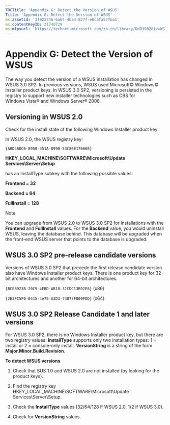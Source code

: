 ```yaml
---
TOCTitle: 'Appendix G: Detect the Version of WSUS'
Title: 'Appendix G: Detect the Version of WSUS'
ms:assetid: '3f922746-6a64-4ba4-827f-e0cafa57fba1'
ms:contentKeyID: 21740729
ms:mtpsurl: 'https://technet.microsoft.com/zh-cn/library/Dd939828(v=WS.10)'
---
```


Appendix G: Detect the Version of WSUS
======================================

The way you detect the version of a WSUS installation has changed in WSUS 3.0 SP2. In previous versions, WSUS used Microsoft© Windows© Installer product keys. In WSUS 3.0 SP2, versioning is persisted in the registry to support new installer technologies such as CBS for Windows Vista® and Windows Server® 2008.

Versioning in WSUS 2.0
----------------------

Check for the install state of the following Windows Installer product key:

In WSUS 2.0, the WSUS registry key:

`{A0D46DC6-8950-451A-8990-53C86E17666E}`

**HKEY\_LOCAL\_MACHINE\\SOFTWARE\\Microsoft\\Update Services\\Server\\Setup**

has an InstallType subkey with the following possible values:

**Frontend = 32**

**Backend = 64**

**FullInstall = 128**

 
> [!NOTE]
> You can upgrade from WSUS 2.0 to WSUS 3.0 SP2 for installations with the <strong>Frontend</strong> and <strong>FullInstall</strong> values. For the <strong>Backend</strong> value, you would uninstall WSUS, leaving the database behind. This database will be upgraded when the front-end WSUS server that points to the database is upgraded.
 

WSUS 3.0 SP2 pre-release candidate versions
-------------------------------------------

Versions of WSUS 3.0 SP2 that precede the first release candidate version also have Windows Installer product keys. There is one product key for 32-bit architectures and another for 64-bit architectures.

`{BCE8923B-20C9-4EBD-AB18-31CDC13B92E6}` (x86)

`{2E3FC5F0-0415-4e75-A3D3-74077F809FDD}` (x64)

WSUS 3.0 SP2 Release Candidate 1 and later versions
---------------------------------------------------

For WSUS 3.0 SP2, there is no Windows Installer product key, but there are two registry values: **InstallType** supports only two installation types: 1 = install or 2 = console-only install. **VersionString** is a string of the form **Major.Minor.Build.Revision**.

**To detect WSUS versions**
1.  Check that SUS 1.0 and WSUS 2.0 are not installed (by looking for the product keys).

2.  Find the registry key HKEY\_LOCAL\_MACHINE\\SOFTWARE\\Microsoft\\Update Services\\Server\\Setup.

3.  Check the **InstallType** values (32/64/128 if WSUS 2.0, 1/2 if WSUS 3.0).

4.  Check for **VersionString** values.